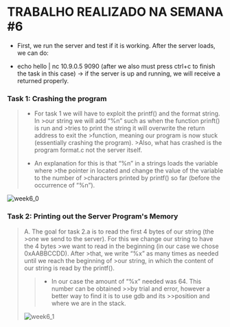 # TRABALHO REALIZADO NA SEMANA #6

- First, we run the server and test if it is working. After the server loads, we can do:

- echo hello | nc 10.9.0.5 9090 (after we also must press ctrl+c to finish the task in this case) -> if the server is up and running, we will receive a returned properly.

### Task 1: Crashing the program

>- For task 1 we will have to exploit the printf() and the format string. In >our string we will add “%n” such as when the function prinft() is run and >tries to print the string it will overwrite the return address to exit the >function, meaning our program is now stuck (essentially crashing the program). >Also, what has crashed is the program format.c not the server itself.
>
>- An explanation for this is that “%n” in a strings loads the variable where >the pointer in located and change the value of the variable to the number of >characters printed by printf() so far (before the occurrence of “%n”).

![week6_0](https://cdn.discordapp.com/attachments/913904956468252695/915279478559748156/unknown.png)

### Task 2: Printing out the Server Program's Memory

>A. The goal for task 2.a is to read the first 4 bytes of our string (the >one we send to the server). For this we change our string to have the 4 bytes >we want to read in the beginning (in our case we chose 0xAABBCCDD). After >that, we write “%x” as many times as needed until we reach the beginning of >our string, in which the content of our string is read by the printf().
>
>>- In our case the amount of “%x” needed was 64. This number can be obtained >>by trial and error, however a better way to find it is to use gdb and its >>position and where we are in the stack.
>
>![week6_1](https://cdn.discordapp.com/attachments/913904956468252695/915282120258228264/week6_task2a.jpg)
